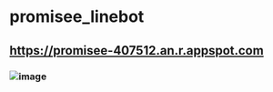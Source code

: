 # promisee_linebot

## https://promisee-407512.an.r.appspot.com

### ![image](https://github.com/enpitut2023/promisee_linebot/assets/80336703/c93b72f3-7479-4cd2-9e54-655b18eb04a4)


